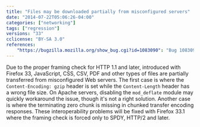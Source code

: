 ```yaml
---
title: "Files may be downloaded partially from misconfigured servers"
date: "2014-07-22T05:06:26-04:00"
categories: ["networking"]
tags: ["regression"]
versions: "33"
cclicense: "BY-SA 3.0"
references:
    "https://bugzilla.mozilla.org/show_bug.cgi?id=1083090": "Bug 1083090 – Broken CSS and JavaScript errors with Firefox 33 (regression) [partial transfer]"
---
```

Due to the proper framing check for HTTP 1.1 and later, introduced with Firefox 33, JavaScript, CSS, CSV, PDF and other types of files are partially transferred from misconfigured Web servers. The first case is where the `Content-Encoding: gzip` header is set while the `Content-Length` header has a wrong file size. On Apache servers, disabling the `mod_deflate` module may quickly workaround the issue, though it's not a right solution. Another case is where the terminating zero chunk is missing in chunked transfer encoding responses. These interoperability problems will be fixed with Firefox 33.1 where the framing check is forced only to SPDY, HTTP/2 and later.
